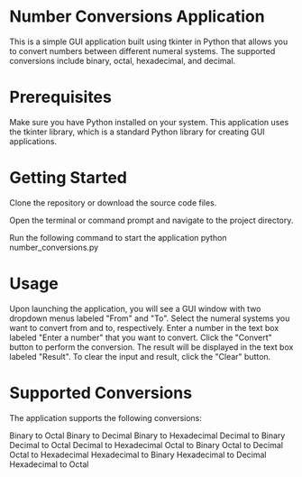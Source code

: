 # Number Conversions Application

This is a simple GUI application built using tkinter in Python that allows you to convert numbers between different numeral systems. The supported conversions include binary, octal, hexadecimal, and decimal.

# Prerequisites
Make sure you have Python installed on your system. This application uses the tkinter library, which is a standard Python library for creating GUI applications.

# Getting Started
Clone the repository or download the source code files.

Open the terminal or command prompt and navigate to the project directory.

Run the following command to start the application
python number_conversions.py

# Usage

Upon launching the application, you will see a GUI window with two dropdown menus labeled "From" and "To". Select the numeral systems you want to convert from and to, respectively.
Enter a number in the text box labeled "Enter a number" that you want to convert.
Click the "Convert" button to perform the conversion.
The result will be displayed in the text box labeled "Result".
To clear the input and result, click the "Clear" button.

# Supported Conversions

The application supports the following conversions:

Binary to Octal
Binary to Decimal
Binary to Hexadecimal
Decimal to Binary
Decimal to Octal
Decimal to Hexadecimal
Octal to Binary
Octal to Decimal
Octal to Hexadecimal
Hexadecimal to Binary
Hexadecimal to Decimal
Hexadecimal to Octal
